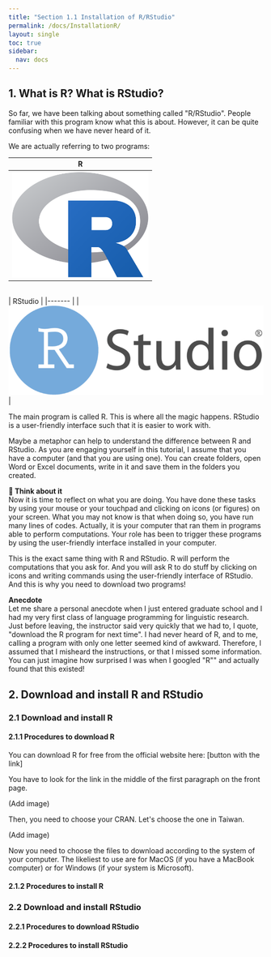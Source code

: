```yaml
---
title: "Section 1.1 Installation of R/RStudio"
permalink: /docs/InstallationR/
layout: single
toc: true
sidebar:
  nav: docs
---
```


## 1.	What is R? What is RStudio?

<p>So far, we have been talking about something called "R/RStudio". People familiar with this program know what this is about. However, it can be quite confusing when we have never heard of it.</p>
<p>We are actually referring to two programs:</p>

| <center>R</center>    |
| -------- |
| <img src="https://github.com/aymeric-courses/formosan-corpus-r/blob/master/assets/images/R_logo.png?raw=true" width="270" > | 
<br>
| <centet>RStudio</center> |
|------- |
| <img src="https://github.com/aymeric-courses/formosan-corpus-r/blob/master/assets/images/RStudio_Logo.png?raw=true"> |


<p>The main program is called R. This is where all the magic happens. RStudio is a user-friendly interface such that it is easier to work with.</p>
<p>Maybe a metaphor can help to understand the difference between R and RStudio. As you are engaging yourself in this tutorial, I assume that you have a computer (and that you are using one). You can create folders, open Word or Excel documents, write in it and save them in the folders you created.</p>

<p class="notice"><strong> &#129504; Think about it </strong>
<br>Now it is time to reflect on what you are doing. You have done these tasks by using your mouse or your touchpad and clicking on icons (or figures) on your screen. What you may not know is that when doing so, you have run many lines of codes. Actually, it is your computer that ran them in programs able to perform computations. Your role has been to trigger these programs by using the user-friendly interface installed in your computer.</p>

<p>This is the exact same thing with R and RStudio. R will perform the computations that you ask for. And you will ask R to do stuff by clicking on icons and writing commands using the user-friendly interface of RStudio. And this is why you need to download two programs!</p>

<p class="notice--info"><strong>Anecdote</strong><br>Let me share a personal anecdote when I just entered graduate school and I had my very first class of language programming for linguistic research. Just before leaving, the instructor said very quickly that we had to, I quote, "download the R program for next time".
I had never heard of R, and to me, calling a program with only one letter seemed kind of awkward. Therefore, I assumed that I misheard the instructions, or that I missed some information. You can just imagine how surprised I was when I googled "R"" and actually found that this existed!<br></p>


## 2. Download and install R and RStudio
### 2.1 Download and install R
#### 2.1.1 Procedures to download R
<p>You can download R for free from the official website here: [button with the link]</p>
<p>You have to look for the link in the middle of the first paragraph on the front page.</p>

(Add image)

<p>Then, you need to choose your CRAN. Let's choose the one in Taiwan.</p>

(Add image)

<p>Now you need to choose the files to download according to the system of your computer. The likeliest to use are for MacOS (if you have a MacBook computer) or for Windows (if your system is Microsoft).</p>

#### 2.1.2 Procedures to install R

### 2.2 Download and install RStudio
#### 2.2.1 Procedures to download RStudio
#### 2.2.2 Procedures to install RStudio
